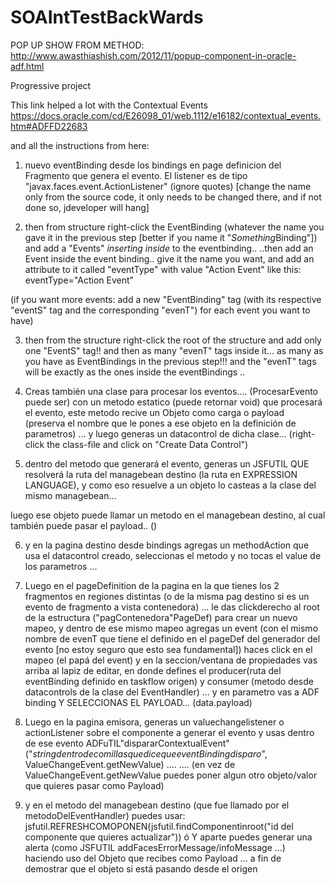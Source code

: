 # SOAIntTestBackWards

POP UP SHOW FROM METHOD: http://www.awasthiashish.com/2012/11/popup-component-in-oracle-adf.html

Progressive project


This link helped a lot with the Contextual Events
https://docs.oracle.com/cd/E26098_01/web.1112/e16182/contextual_events.htm#ADFFD22683

and all the instructions from here:

<INICIO>

1) nuevo eventBinding desde los bindings en page definicion del Fragmento que genera el evento. El listener es de tipo "javax.faces.event.ActionListener" (ignore quotes) [change the name only from the source code, it only needs to be changed there, and if not done so, jdeveloper will hang]

2) then from structure right-click the EventBinding (whatever the name you gave it in the previous step [better if you name it "*Something*Binding"]) and add a "Events" *inserting inside* to the eventbinding..
..then add an Event inside the event binding.. give it the name you want, and add an attribute to it called "eventType" with value "Action Event" like this: eventType="Action Event"

(if you want more events: add a new "EventBinding" tag (with its respective "eventS" tag and the corresponding "evenT") for each event you want to have)

3) then from the structure right-click the root of the structure and add only one "EventS" tag!! and then as many "evenT" tags inside it... as many as you have as EventBindings in the previous step!!! and the "evenT" tags will be exactly as the ones inside the eventBindings ..



4) Creas también una clase para procesar los eventos.... (ProcesarEvento puede ser) con un metodo estatico (puede retornar void) que procesará el evento, este metodo recive un Objeto como carga o payload (preserva el nombre que le pones a ese objeto en la definición de parametros) ... y luego generas un datacontrol de dicha clase... (right-click the class-file and click on "Create Data Control")



5) dentro del metodo que generará el evento, generas un JSFUTIL QUE resolverá la ruta del managebean destino (la ruta en EXPRESSION LANGUAGE), y como eso resuelve a un objeto lo casteas a la clase del mismo managebean... 

luego ese objeto puede llamar un metodo en el managebean destino, al cual también puede pasar el payload.. ()



6) y en la pagina destino desde bindings agregas un methodAction  que usa el datacontrol creado, seleccionas el metodo y no tocas el value de los parametros ...



7) Luego en el pageDefinition de la pagina en la que tienes los 2 fragmentos en regiones distintas (o de la misma pag destino si es un evento de fragmento a vista contenedora) ... le das clickderecho al root de la estructura ("pagContenedora"PageDef) para crear un nuevo mapeo, y dentro de ese mismo mapeo agregas un event (con el mismo nombre de evenT que tiene el definido en el pageDef del generador del evento [no estoy seguro que esto sea fundamental]) haces click en el mapeo (el papá del event) y en la seccion/ventana de propiedades vas arriba al lapiz de editar, en donde defines el producer(ruta del eventBinding definido en taskflow origen) y consumer (metodo desde datacontrols de la clase del EventHandler) ...  y en parametro vas a ADF binding Y SELECCIONAS EL PAYLOAD... (data.payload)



8) Luego en la pagina emisora, generas un  valuechangelistener o actionListener sobre el componente a generar el evento y usas dentro de ese evento ADFuTIL"dispararContextualEvent" ("*stringdentrodecomillasquedicequeeventBindingdisparo*", ValueChangeEvent.getNewValue) ....
.... (en vez de ValueChangeEvent.getNewValue puedes poner algun otro objeto/valor que quieres pasar como Payload)



9) y en el metodo del managebean destino (que fue llamado por el metodoDelEventHandler) puedes usar:
 jsfutil.REFRESHCOMOPONEN(jsfutil.findComponentinroot("id del componente que quieres actualizar"))
ó
 Y aparte puedes generar una alerta (como JSFUTIL addFacesErrorMessage/infoMessage ...) haciendo uso del Objeto que recibes como Payload ... a fin de demostrar que el objeto si está pasando desde el origen


<FIN>
